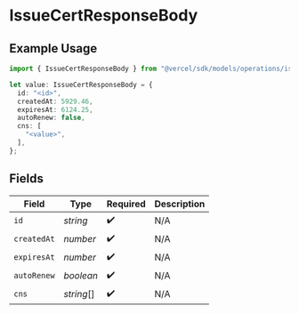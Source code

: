 # IssueCertResponseBody

## Example Usage

```typescript
import { IssueCertResponseBody } from "@vercel/sdk/models/operations/issuecert.js";

let value: IssueCertResponseBody = {
  id: "<id>",
  createdAt: 5929.46,
  expiresAt: 6124.25,
  autoRenew: false,
  cns: [
    "<value>",
  ],
};
```

## Fields

| Field              | Type               | Required           | Description        |
| ------------------ | ------------------ | ------------------ | ------------------ |
| `id`               | *string*           | :heavy_check_mark: | N/A                |
| `createdAt`        | *number*           | :heavy_check_mark: | N/A                |
| `expiresAt`        | *number*           | :heavy_check_mark: | N/A                |
| `autoRenew`        | *boolean*          | :heavy_check_mark: | N/A                |
| `cns`              | *string*[]         | :heavy_check_mark: | N/A                |